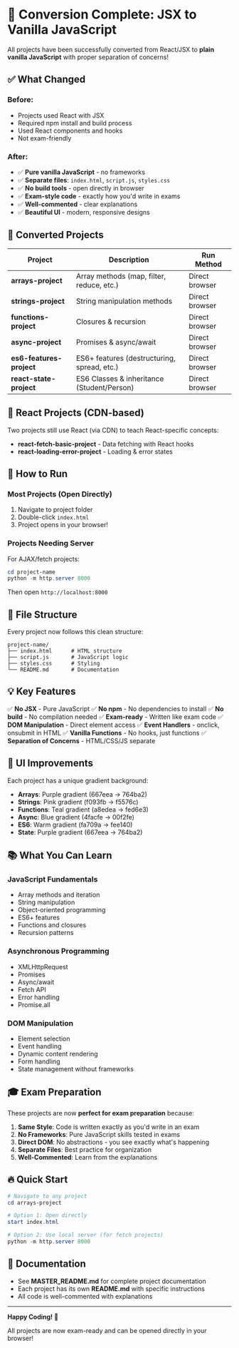 # 🎉 Conversion Complete: JSX to Vanilla JavaScript

All projects have been successfully converted from React/JSX to **plain vanilla JavaScript** with proper separation of concerns!

## ✅ What Changed

### Before:
- Projects used React with JSX
- Required npm install and build process
- Used React components and hooks
- Not exam-friendly

### After:
- ✅ **Pure vanilla JavaScript** - no frameworks
- ✅ **Separate files**: `index.html`, `script.js`, `styles.css`
- ✅ **No build tools** - open directly in browser
- ✅ **Exam-style code** - exactly how you'd write in exams
- ✅ **Well-commented** - clear explanations
- ✅ **Beautiful UI** - modern, responsive designs

## 📁 Converted Projects

| Project | Description | Run Method |
|---------|-------------|------------|
| **arrays-project** | Array methods (map, filter, reduce, etc.) | Direct browser |
| **strings-project** | String manipulation methods | Direct browser |
| **functions-project** | Closures & recursion | Direct browser |
| **async-project** | Promises & async/await | Direct browser |
| **es6-features-project** | ES6+ features (destructuring, spread, etc.) | Direct browser |
| **react-state-project** | ES6 Classes & inheritance (Student/Person) | Direct browser |

## 🎯 React Projects (CDN-based)

Two projects still use React (via CDN) to teach React-specific concepts:
- **react-fetch-basic-project** - Data fetching with React hooks
- **react-loading-error-project** - Loading & error states

## 🚀 How to Run

### Most Projects (Open Directly)
1. Navigate to project folder
2. Double-click `index.html`
3. Project opens in your browser!

### Projects Needing Server
For AJAX/fetch projects:
```powershell
cd project-name
python -m http.server 8000
```
Then open `http://localhost:8000`

## 📂 File Structure

Every project now follows this clean structure:
```
project-name/
├── index.html      # HTML structure
├── script.js       # JavaScript logic
├── styles.css      # Styling
└── README.md       # Documentation
```

## 💡 Key Features

✅ **No JSX** - Pure JavaScript
✅ **No npm** - No dependencies to install
✅ **No build** - No compilation needed
✅ **Exam-ready** - Written like exam code
✅ **DOM Manipulation** - Direct element access
✅ **Event Handlers** - onclick, onsubmit in HTML
✅ **Vanilla Functions** - No hooks, just functions
✅ **Separation of Concerns** - HTML/CSS/JS separate

## 🎨 UI Improvements

Each project has a unique gradient background:
- **Arrays**: Purple gradient (667eea → 764ba2)
- **Strings**: Pink gradient (f093fb → f5576c)
- **Functions**: Teal gradient (a8edea → fed6e3)
- **Async**: Blue gradient (4facfe → 00f2fe)
- **ES6**: Warm gradient (fa709a → fee140)
- **State**: Purple gradient (667eea → 764ba2)

## 📚 What You Can Learn

### JavaScript Fundamentals
- Array methods and iteration
- String manipulation
- Object-oriented programming
- ES6+ features
- Functions and closures
- Recursion patterns

### Asynchronous Programming
- XMLHttpRequest
- Promises
- Async/await
- Fetch API
- Error handling
- Promise.all

### DOM Manipulation
- Element selection
- Event handling
- Dynamic content rendering
- Form handling
- State management without frameworks

## 🎓 Exam Preparation

These projects are now **perfect for exam preparation** because:

1. **Same Style**: Code is written exactly as you'd write in an exam
2. **No Frameworks**: Pure JavaScript skills tested in exams
3. **Direct DOM**: No abstractions - you see exactly what's happening
4. **Separate Files**: Best practice for organization
5. **Well-Commented**: Learn from the explanations

## 🔥 Quick Start

```powershell
# Navigate to any project
cd arrays-project

# Option 1: Open directly
start index.html

# Option 2: Use local server (for fetch projects)
python -m http.server 8000
```

## 📖 Documentation

- See **MASTER_README.md** for complete project documentation
- Each project has its own **README.md** with specific instructions
- All code is well-commented with explanations

---

**Happy Coding! 🚀**

All projects are now exam-ready and can be opened directly in your browser!
